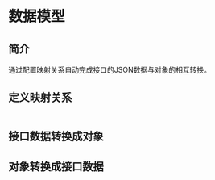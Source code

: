 # 数据模型

## 简介

通过配置映射关系自动完成接口的JSON数据与对象的相互转换。

## 定义映射关系

```js


```



## 接口数据转换成对象



## 对象转换成接口数据




